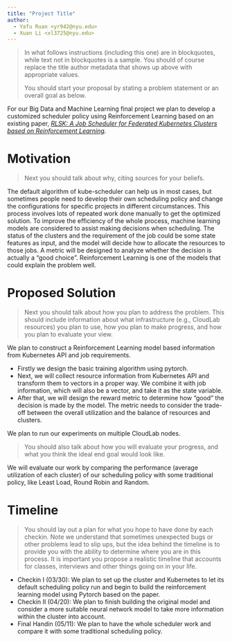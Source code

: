 ```yaml
---
title: "Project Title"
author:
  - Yafu Ruan <yr942@nyu.edu>
  - Xuan Li <xl3725@nyu.edu>
---
```


> In what follows instructions (including this one) are in blockquotes, while
> text not in blockquotes is a sample. You should of course replace the title
> author metadata that shows up above with appropriate values.
>
> You should start your proposal by stating a problem statement or an overall
> goal  as below.

For our Big Data and Machine Learning final project we plan to develop a customized scheduler policy using Reinforcement Learning based on an existing paper, <cite>[RLSK: A Job Scheduler for Federated Kubernetes Clusters based on Reinforcement Learning][1]</cite>.

[1]: https://conferences.computer.org/cpsiot/pdfs/IC2E2020-6j9eixwcPIo0tUoMnoCahH/109900a116/109900a116.pdf

# Motivation
> Next you should talk about why, citing sources for your beliefs.

The default algorithm of kube-scheduler can help us in most cases, but sometimes people need to develop their own scheduling policy and change the configurations for specific projects in different circumstances. This process involves lots of repeated work done manually to get the optimized solution. To improve the efficiency of the whole process, machine learning models are considered to assist making decisions when scheduling. The status of the clusters and the requirement of the job could be some state features as input, and the model will decide how to allocate the resources to those jobs. A metric will be designed to analyze whether the decision is actually a “good choice”. Reinforcement Learning is one of the models that could explain the problem well.

# Proposed Solution
> Next you should talk about how you plan to address the problem. 
> This should include information about what infrastructure (e.g., CloudLab
> resources) you plan to use, how you plan to make progress, and how you plan to
> evaluate your view.

We plan to construct a Reinforcement Learning model based information from Kubernetes API and job requirements.

* Firstly we design the basic training algorithm using pytorch.
* Next, we will collect resource information from Kubernetes API and transform them to vectors in a proper way. We combine it with job information, which will also be a vector, and take it as the state variable.
* After that, we will design the reward metric to determine how “good” the decision is made by the model. The metric needs to consider the trade-off between the overall utilization and the balance of resources and clusters.

We plan to run our experiments on multiple CloudLab nodes.

> You should also talk about how you will evaluate your progress, and what you
> think the ideal end goal would look like.

We will evaluate our work by comparing the performance (average utilization of each cluster) of our scheduling policy with some traditional policy, like Least Load, Round Robin and Random.

# Timeline
> You should lay out a plan for what you hope to have done by each checkin. Note
> we understand that sometimes unexpected bugs or other problems lead to slip
> ups, but the idea behind the timeline is to provide you with the ability to
> determine where you are in this process. It is important you propose a
> realistic timeline that accounts for classes, interviews and other things
> going on in your life.

- Checkin I (03/30): We plan to set up the cluster and Kubernetes to let its default scheduling policy run and begin to build the reinforcement learning model using Pytorch based on the paper.
- Checkin II (04/20): We plan to finish building the original model and consider a more suitable neural network model to take more information within the cluster into account.
- Final Handin (05/11): We plan to have the whole scheduler work and compare it with some traditional scheduling policy.